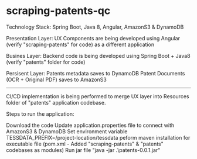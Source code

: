# scraping-patents-qc

Technology Stack: Spring Boot, Java 8, Angular, AmazonS3 & DynamoDB

Presentation Layer:
  UX Components are being developed using Angular (verify "scraping-patents" for code) as a different application

Busines Layer:
  Backend code is being developed using Spring Boot + Java8 (verify "patents" folder for code)

Persisent Layer:
  Patents metadata saves to DynamoDB
  Patent Documents (OCR + Original PDF) saves to AmazonS3

------------------------------------------------------------------------------------------------------------------

CI/CD implementation is being performed to merge UX layer into Resources folder of "patents" application codebase.

Steps to run the application:

  Download the code
  Update application.properties file to connect with AmazonS3 & DynamoDB
  Set environment variable TESSDATA_PREFIX=/project-location/tessdata
  peform maven installation for executable file (pom.xml - Added "scraping-patents" & "patents" codebases as modules)
  Run jar file "java -jar .\patents-0.0.1.jar"

